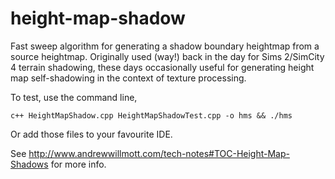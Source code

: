height-map-shadow
=================

Fast sweep algorithm for generating a shadow boundary heightmap from a source 
heightmap. Originally used (way!) back in the day for Sims 2/SimCity 4 terrain shadowing,
these days occasionally useful for generating height map self-shadowing in the context
of texture processing.

To test, use the command line,

    c++ HeightMapShadow.cpp HeightMapShadowTest.cpp -o hms && ./hms

Or add those files to your favourite IDE.

See http://www.andrewwillmott.com/tech-notes#TOC-Height-Map-Shadows for more 
info.
